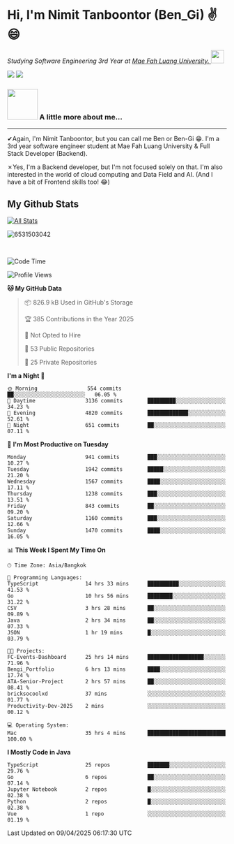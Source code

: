 # Hi, I'm Nimit Tanboontor (Ben_Gi) ✌😄
<p><em>Studying Software Engineering 3rd Year at <a href="https://en.mfu.ac.th/home.html"> Mae Fah Luang University.
</a><img src="https://media.giphy.com/media/WUlplcMpOCEmTGBtBW/giphy.gif" width="30"> </em></p>


[![](https://img.shields.io/badge/linkedin-%230077B5.svg?style=for-the-badge&logo=linkedin)]([https://www.linkedin.com/in/thanaphoom-babparn/](https://www.linkedin.com/in/nimit-tanbooutor-798139246/))
[![](https://img.shields.io/badge/Medium-12100E?style=for-the-badge&logo=medium&logoColor=white)](https://medium.com/@nimittanbooutor)

### <img src="https://media.giphy.com/media/VgCDAzcKvsR6OM0uWg/giphy.gif" width="70"> A little more about me...  

<hr> <!-- Horizontal line -->

&#10004;Again, I'm Nimit Tanboontor, but you can call me Ben or Ben-Gi 😁. I'm a 3rd year software engineer student at Mae Fah Luang University & Full Stack Developer (Backend).

&#10007;Yes, I'm a Backend developer, but I'm not focused solely on that. I'm also interested in the world of cloud computing and Data Field and AI. (And I have a bit of Frontend skills too! 😂)


## My Github Stats

[![All Stats](https://github-readme-stats.vercel.app/api?username=6531503042&show_icons=true&theme=algolia)](https://github.com/6531503042)

<p><img align="center" src="https://github-readme-streak-stats.herokuapp.com/?user=6531503042&" alt="6531503042" /></p>

<br />


<!--START_SECTION:waka-->
![Code Time](http://img.shields.io/badge/Code%20Time-448%20hrs%2025%20mins-blue)

![Profile Views](http://img.shields.io/badge/Profile%20Views-3-blue)

**🐱 My GitHub Data** 

> 📦 826.9 kB Used in GitHub's Storage 
 > 
> 🏆 385 Contributions in the Year 2025
 > 
> 🚫 Not Opted to Hire
 > 
> 📜 53 Public Repositories 
 > 
> 🔑 25 Private Repositories 
 > 
**I'm a Night 🦉** 

```text
🌞 Morning                554 commits         ██░░░░░░░░░░░░░░░░░░░░░░░   06.05 % 
🌆 Daytime                3136 commits        █████████░░░░░░░░░░░░░░░░   34.23 % 
🌃 Evening                4820 commits        █████████████░░░░░░░░░░░░   52.61 % 
🌙 Night                  651 commits         ██░░░░░░░░░░░░░░░░░░░░░░░   07.11 % 
```
📅 **I'm Most Productive on Tuesday** 

```text
Monday                   941 commits         ███░░░░░░░░░░░░░░░░░░░░░░   10.27 % 
Tuesday                  1942 commits        █████░░░░░░░░░░░░░░░░░░░░   21.20 % 
Wednesday                1567 commits        ████░░░░░░░░░░░░░░░░░░░░░   17.11 % 
Thursday                 1238 commits        ███░░░░░░░░░░░░░░░░░░░░░░   13.51 % 
Friday                   843 commits         ██░░░░░░░░░░░░░░░░░░░░░░░   09.20 % 
Saturday                 1160 commits        ███░░░░░░░░░░░░░░░░░░░░░░   12.66 % 
Sunday                   1470 commits        ████░░░░░░░░░░░░░░░░░░░░░   16.05 % 
```


📊 **This Week I Spent My Time On** 

```text
🕑︎ Time Zone: Asia/Bangkok

💬 Programming Languages: 
TypeScript               14 hrs 33 mins      ██████████░░░░░░░░░░░░░░░   41.53 % 
Go                       10 hrs 56 mins      ████████░░░░░░░░░░░░░░░░░   31.22 % 
CSV                      3 hrs 28 mins       ██░░░░░░░░░░░░░░░░░░░░░░░   09.89 % 
Java                     2 hrs 34 mins       ██░░░░░░░░░░░░░░░░░░░░░░░   07.33 % 
JSON                     1 hr 19 mins        █░░░░░░░░░░░░░░░░░░░░░░░░   03.79 % 

🐱‍💻 Projects: 
FC-Events-Dashboard      25 hrs 14 mins      ██████████████████░░░░░░░   71.96 % 
Bengi_Portfolio          6 hrs 13 mins       ████░░░░░░░░░░░░░░░░░░░░░   17.74 % 
ATA-Senior-Project       2 hrs 57 mins       ██░░░░░░░░░░░░░░░░░░░░░░░   08.41 % 
bricksocoolxd            37 mins             ░░░░░░░░░░░░░░░░░░░░░░░░░   01.77 % 
Productivity-Dev-2025    2 mins              ░░░░░░░░░░░░░░░░░░░░░░░░░   00.12 % 

💻 Operating System: 
Mac                      35 hrs 4 mins       █████████████████████████   100.00 % 
```

**I Mostly Code in Java** 

```text
TypeScript               25 repos            ███████░░░░░░░░░░░░░░░░░░   29.76 % 
Go                       6 repos             ██░░░░░░░░░░░░░░░░░░░░░░░   07.14 % 
Jupyter Notebook         2 repos             █░░░░░░░░░░░░░░░░░░░░░░░░   02.38 % 
Python                   2 repos             █░░░░░░░░░░░░░░░░░░░░░░░░   02.38 % 
Vue                      1 repo              ░░░░░░░░░░░░░░░░░░░░░░░░░   01.19 % 
```




 Last Updated on 09/04/2025 06:17:30 UTC
<!--END_SECTION:waka-->
